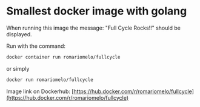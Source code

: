 # Smallest docker image with golang

When running this image the message: "Full Cycle Rocks!!" should be displayed.

Run with the command:

```bash
docker container run romariomelo/fullcycle
```

or simply

```bash
docker run romariomelo/fullcycle
```

Image link on Dockerhub: [https://hub.docker.com/r/romariomelo/fullcycle](https://hub.docker.com/r/romariomelo/fullcycle)
